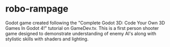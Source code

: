 # robo-rampage
Godot game created following the "Complete Godot 3D: Code Your Own 3D Games In Godot 4!" tutorial on GameDev.tv. This is a first person shooter game designed to demonstrate understanding of enemy AI's along with stylistic skills with shaders and lighting.
